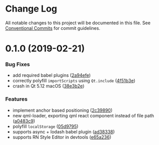 # Change Log

All notable changes to this project will be documented in this file.
See [Conventional Commits](https://conventionalcommits.org) for commit guidelines.

<a name="0.1.0"></a>
# 0.1.0 (2019-02-21)


### Bug Fixes

* add required babel plugins ([2a94efe](https://github.com/longseespace/react-qml/commit/2a94efe))
* correctly polyfill `importScripts` using `Qt.include` ([4f51b3e](https://github.com/longseespace/react-qml/commit/4f51b3e))
* crash in Qt 5.12 macOS ([38e3b2e](https://github.com/longseespace/react-qml/commit/38e3b2e))


### Features

* implement anchor based positioning ([2c39890](https://github.com/longseespace/react-qml/commit/2c39890))
* new qml-loader, exporting qml react component instead of file path ([a0483c9](https://github.com/longseespace/react-qml/commit/a0483c9))
* polyfill `localStorage` ([05d9795](https://github.com/longseespace/react-qml/commit/05d9795))
* supports async + lodash babel plugin ([ad38338](https://github.com/longseespace/react-qml/commit/ad38338))
* supports RN Style Editor in devtools ([e65a236](https://github.com/longseespace/react-qml/commit/e65a236))
